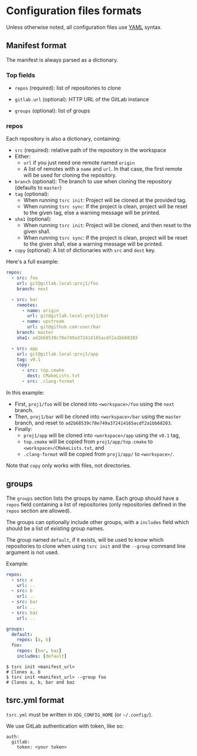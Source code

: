 # Configuration files formats

Unless otherwise noted, all configuration files use [YAML](http://www.yaml.org/)
syntax.

## Manifest format

The manifest is always parsed as a dictionary.

### Top fields


* `repos` (required): list of repositories to clone

* `gitlab.url` (optional): HTTP URL of the GitLab instance

* `groups` (optional): list of groups

### repos

Each repository is also a dictionary, containing:

* `src` (required): relative path of the repository in the workspace
* Either:
    * `url` if you just need one remote named `origin`
    * A list of remotes with a `name` and `url`. In that case, the first remote
      will be used for cloning the repository.
* `branch` (optional): The branch to use when cloning the repository (defaults
  to `master`)
* `tag` (optional):
    * When running `tsrc init`: Project will be cloned at the provided tag.
    * When running `tsrc sync`:  If the project is clean, project will be reset
        to the given tag, else a warning message will be printed.
* `sha1` (optional):
    * When running `tsrc init`: Project will be cloned, and then reset to the given sha1.
    * When running `tsrc sync`:  If the project is clean, project will be reset
        to the given sha1, else a warning message will be printed.
* `copy` (optional): A list of dictionaries with `src` and `dest` key.

Here's a full example:

```yaml
repos:
  - src: foo
    url: git@gitlab.local:proj1/foo
    branch: next

  - src: bar
    remotes:
      - name: origin
        url: git@gitlab.local:proj1/bar
      - name: upstream
        url: git@github.com:user/bar
    branch: master
    sha1: ad2b68539c78e749a372414165acdf2a1bb68203

  - src: app
    url: git@gitlab.local:proj1/app
    tag: v0.1
    copy:
      - src: top.cmake
        dest: CMakeLists.txt
      - src: .clang-format
```

In this example:

* First, `proj1/foo` will be cloned into `<workspace>/foo` using the `next` branch.
* Then, `proj1/bar` will be cloned into `<workspace>/bar` using the `master` branch, and reset to `ad2b68539c78e749a372414165acdf2a1bb68203`.
* Finally:
    * `proj1/app` will be cloned into `<workspace>/app` using the `v0.1` tag,
    * `top.cmake` will be copied from `proj1/app/top.cmake` to `<workspace>/CMakeLists.txt`, and
    * `.clang-format` will be copied from `proj1/app/` to `<workspace>/`.

Note that `copy` only works with files, not directories.

## groups

The `groups` section lists the groups by name. Each group should have a `repos` field
containing a list of repositories (only repositories defined in the `repos` section are allowed).

The groups can optionally include other groups, with a `includes` field which should be
a list of existing group names.

The group named `default`, if it exists, will be used to know which repositories to clone
when using `tsrc init` and the `--group` command line argument is not used.

Example:

```yaml
repos:
  - src: a
    url: ..
  - src: b
    url: ..
  - src: bar
    url: ..
  - src: baz
    url: ..

groups:
  default:
    repos: [a, b]
  foo:
    repos: [bar, baz]
    includes: [default]
```

```console
$ tsrc init <manifest_url>
# Clones a, b
$ tsrc init <manifest_url> --group foo
# Clones a, b, bar and baz
```





## tsrc.yml format

`tsrc.yml` must be written in `XDG_CONFIG_HOME` (or `~/.config/`).

We use GitLab authentication with token, like so:

```
auth:
  gitlab:
    token: <your token>
```
